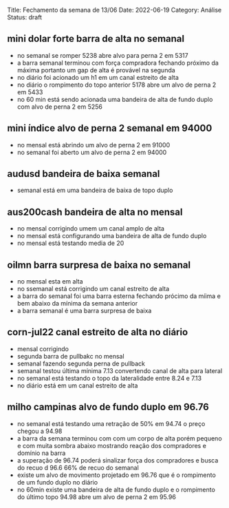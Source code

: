 Title: Fechamento da semana de 13/06
Date: 2022-06-19
Category: Análise
Status: draft

## mini dolar forte barra de alta no semanal

* no semanal se romper 5238 abre alvo para perna 2 em 5317
* a barra semanal terminou com força compradora fechando próximo da máxima portanto um gap de alta é provável na segunda
* no diário foi acionado um h1 em um canal estreito de alta
* no diário o rompimento do topo anterior 5178 abre um alvo de perna 2 em 5433
* no 60 min está sendo acionada uma bandeira de alta de fundo duplo com alvo de perna 2 em 5256


## mini índice alvo de perna 2 semanal em 94000

* no mensal está abrindo um alvo de perna 2 em 91000
* no semanal foi aberto um alvo de perna 2 em 94000

## audusd bandeira de baixa semanal

* semanal está em uma bandeira de baixa de topo duplo 


## aus200cash bandeira de alta no mensal

* no mensal corrigindo umem um canal amplo de alta
* no mensal está configurando uma bandeira de alta de fundo duplo
* no mensal está testando media de 20

## oilmn barra surpresa de baixa no semanal

* no mensal esta em alta
* no ssemanal está corrigindo um canal estreito de alta
* a barra do semanal foi uma barra esterna fechando prócimo da míima e bem abaixo da mínima da semana anterior
* a barra semanal é uma barra surpresa de baixa

## corn-jul22 canal estreito de alta no diário

* mensal corrigindo
* segunda barra de pullbakc no mensal
* semanal fazendo segunda perna de pullback
* semanal testou última mínima 7.13 convertendo canal de alta para lateral
* no semanal está testando o topo da lateralidade entre 8.24 e 7.13
* no diário está em um canal estreito de alta

## milho campinas alvo de fundo duplo em 96.76

* no semanal está testando uma retração de 50% em 94.74 o preço chegou a 94.98
* a barra da semana terminou com com um corpo de alta porém pequeno e com muita sombra abaixo  mostrando reação dos compradores e domínio na barra
* a superação de 96.74 poderá sinalizar força dos compradores e busca do recuo d 96.6 66% de recuo do semanal
* existe um alvo de movimento projetado em 96.76 que é o rompimento de um fundo duplo no diário
* no 60min existe uma bandeira de alta de fundo duplo e o rompimento do último topo 94.98 abre um alvo de perna 2 em 95.96
